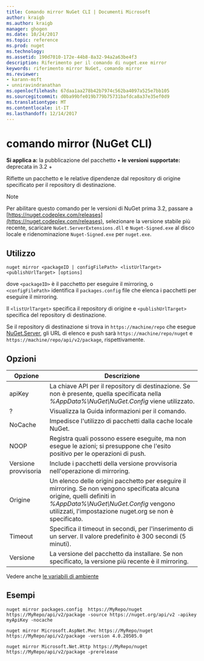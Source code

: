 ```yaml
---
title: Comando mirror NuGet CLI | Documenti Microsoft
author: kraigb
ms.author: kraigb
manager: ghogen
ms.date: 10/24/2017
ms.topic: reference
ms.prod: nuget
ms.technology: 
ms.assetid: 190d7010-172e-44b8-8a32-94a2a63be4f3
description: Riferimento per il comando di nuget.exe mirror
keywords: riferimento mirror NuGet, comando mirror
ms.reviewer:
- karann-msft
- unniravindranathan
ms.openlocfilehash: 67daa1aa278b42b7974c562ba4097a525e7bb105
ms.sourcegitcommit: d0ba99bfe019b779b75731bafdca8a37e35ef0d9
ms.translationtype: MT
ms.contentlocale: it-IT
ms.lasthandoff: 12/14/2017
---
```

# <a name="mirror-command-nuget-cli"></a>comando mirror (NuGet CLI)

**Si applica a:** la pubblicazione del pacchetto &bullet; **le versioni supportate:** deprecata in 3.2 +

Riflette un pacchetto e le relative dipendenze dal repository di origine specificato per il repository di destinazione.

> [!NOTE]
> Per abilitare questo comando per le versioni di NuGet prima 3.2, passare a [https://nuget.codeplex.com/releases](https://nuget.codeplex.com/releases), selezionare la versione stabile più recente, scaricare `NuGet.ServerExtensions.dll` e `Nuget-Signed.exe` al disco locale e ridenominazione `Nuget-Signed.exe` per `nuget.exe`.

## <a name="usage"></a>Utilizzo

```
nuget mirror <packageID | configFilePath> <listUrlTarget> <publishUrlTarget> [options]
```

dove `<packageID>` è il pacchetto per eseguire il mirroring, o `<configFilePath>` identifica il `packages.config` file che elenca i pacchetti per eseguire il mirroring.

Il `<listUrlTarget>` specifica il repository di origine e `<publishUrlTarget>` specifica del repository di destinazione.

Se il repository di destinazione si trova in `https://machine/repo` che esegue [NuGet.Server](../hosting-packages/NuGet-Server.md), gli URL di elenco e push sarà `https://machine/repo/nuget` e `https://machine/repo/api/v2/package`, rispettivamente.

## <a name="options"></a>Opzioni

| Opzione | Descrizione |
| --- | --- |
| apiKey | La chiave API per il repository di destinazione. Se non è presente, quella specificata nella *%AppData%\NuGet\NuGet.Config* viene utilizzato. |
| ? | Visualizza la Guida informazioni per il comando. |
| NoCache | Impedisce l'utilizzo di pacchetti dalla cache locale NuGet. |
| NOOP | Registra quali possono essere eseguite, ma non esegue le azioni; si presuppone che l'esito positivo per le operazioni di push. |
| Versione provvisoria | Include i pacchetti della versione provvisoria nell'operazione di mirroring. |
| Origine | Un elenco delle origini pacchetto per eseguire il mirroring. Se non vengono specificata alcuna origine, quelli definiti in *%AppData%\NuGet\NuGet.Config* vengono utilizzati, l'impostazione nuget.org se non è specificato. |
| Timeout | Specifica il timeout in secondi, per l'inserimento di un server. Il valore predefinito è 300 secondi (5 minuti). |
| Versione | La versione del pacchetto da installare. Se non specificato, la versione più recente è il mirroring. |

Vedere anche [le variabili di ambiente](cli-ref-environment-variables.md)

## <a name="examples"></a>Esempi

```
nuget mirror packages.config  https://MyRepo/nuget https://MyRepo/api/v2/package -source https://nuget.org/api/v2 -apikey myApiKey -nocache

nuget mirror Microsoft.AspNet.Mvc https://MyRepo/nuget https://MyRepo/api/v2/package -version 4.0.20505.0

nuget mirror Microsoft.Net.Http https://MyRepo/nuget https://MyRepo/api/v2/package -prerelease
```
